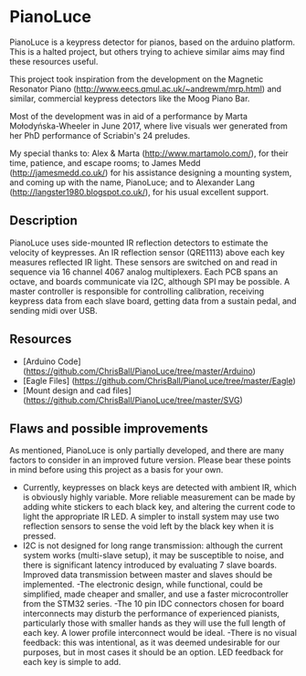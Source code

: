 # PianoLuce

PianoLuce is a keypress detector for pianos, based on the arduino platform. This is a halted project, but others trying to achieve
similar aims may find these resources useful.

This project took inspiration from the development on the Magnetic Resonator Piano (http://www.eecs.qmul.ac.uk/~andrewm/mrp.html) and similar, commercial keypress detectors like the Moog Piano Bar.

Most of the development was in aid of a performance by Marta Mołodyńska-Wheeler in June 2017, where live visuals wer generated from her PhD performance of Scriabin's 24 preludes.

My special thanks to: Alex & Marta (http://www.martamolo.com/), for their time, patience, and escape rooms; to James Medd (http://jamesmedd.co.uk/) for his assistance designing a mounting system, and coming up with the name, PianoLuce; and to Alexander Lang (http://langster1980.blogspot.co.uk/), for his usual excellent support.


## Description

PianoLuce uses side-mounted IR reflection detectors to estimate the velocity of keypresses. An IR reflection sensor (QRE1113) above each key measures reflected IR light. These sensors are switched on and read in sequence via 16 channel 4067 analog multiplexers. Each PCB spans an octave, and boards communicate via I2C, although SPI may be possible. A master controller is responsible for controlling calibration, receiving keypress data from each slave board, getting data from a sustain pedal, and sending midi over USB.

## Resources
- [Arduino Code] (https://github.com/ChrisBall/PianoLuce/tree/master/Arduino)
- [Eagle Files] (https://github.com/ChrisBall/PianoLuce/tree/master/Eagle)
- [Mount design and cad files] (https://github.com/ChrisBall/PianoLuce/tree/master/SVG)

## Flaws and possible improvements

As mentioned, PianoLuce is only partially developed, and there are many factors to consider in an improved future version. Please bear these points in mind before using this project as a basis for your own.
- Currently, keypresses on black keys are detected with ambient IR, which is obviously highly variable. More reliable measurement can be made by adding white stickers to each black key, and altering the current code to light the appropriate IR LED. A simpler to install system may use two reflection sensors to sense the void left by the black key when it is pressed.
- I2C is not designed for long range transmission: although the current system works (multi-slave setup), it may be susceptible to noise, and there is significant latency introduced by evaluating 7 slave boards. Improved data transmission between master and slaves should be implemented.
-The electronic design, while functional, could be simplified, made cheaper and smaller, and use a faster microcontroller from the STM32 series.
-The 10 pin IDC connectors chosen for board interconnects may disturb the performance of experienced pianists, particularly those with smaller hands as they will use the full length of each key. A lower profile interconnect would be ideal.
-There is no visual feedback: this was intentional, as it was deemed undesirable for our purposes, but in most cases it should be an option. LED feedback for each key is simple to add.

